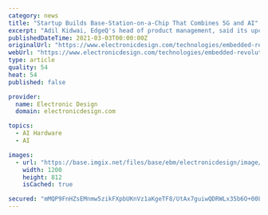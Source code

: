 ```yaml
---
category: news
title: "Startup Builds Base-Station-on-a-Chip That Combines 5G and AI"
excerpt: "Adil Kidwai, EdgeQ's head of product management, said its upcoming chip uses a combination of extended vector extensions and custom instructions built on top of its six RISC-V processor cores."
publishedDateTime: 2021-03-03T00:00:00Z
originalUrl: "https://www.electronicdesign.com/technologies/embedded-revolution/article/21155987/electronic-design-startup-builds-basestationonachip-that-combines-5g-and-ai"
webUrl: "https://www.electronicdesign.com/technologies/embedded-revolution/article/21155987/electronic-design-startup-builds-basestationonachip-that-combines-5g-and-ai"
type: article
quality: 54
heat: 54
published: false

provider:
  name: Electronic Design
  domain: electronicdesign.com

topics:
  - AI Hardware
  - AI

images:
  - url: "https://base.imgix.net/files/base/ebm/electronicdesign/image/2021/02/GettyImages_628084300.60380562c16d8.png?auto=format&fit=max&w=1200"
    width: 1200
    height: 812
    isCached: true

secured: "mMQP9FnHZsEMnmw5zikFXpbUKnVz1aKgeTF8/UtAx7guiwQDRWLx35b6O+00L8P5Nz2VPjodaUrlrdnHmJdp17zMOAmoxlwmAz3tkZvLImFGSmLfi+gBGv/x7eZbPcl3I+4IsX+RZ3PGiUYe/jJlbmiLe6SmwygdRudUTQ00tQOGjym02q1or3jHkJrAVXdtCpMKl0jD0wTiexbYfnlMz7lIg/hd7cfz3gIKAtaiSrL3XkeMi+WKDZh8Bis/Fq1U4PVhRBY+wreGdkxKO6Qcp0Bk/fxRbhiW2t3fEnRhsQnFlNJjvDLbmZJ9r53VhRsewe6Fwuwc8qScpTXwxudvFcnTaiLoH3zPLCN13tkHhB8=;YLj1LlfaZv5vDpNFZvO/tQ=="
---
```


